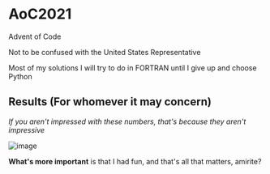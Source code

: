 # AoC2021
Advent of Code

Not to be confused with the United States Representative

Most of my solutions I will try to do in FORTRAN until I give up and choose Python

## Results (For whomever it may concern)

_If you aren't impressed with these numbers, that's because they aren't impressive_

![image](https://user-images.githubusercontent.com/8275672/145702613-118bd878-22d3-4f6f-a625-bd7aa63def6c.png)

**What's more important** is that I had fun, and that's all that matters, amirite?
